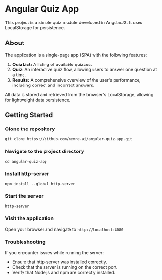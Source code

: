 # Angular Quiz App

This project is a simple quiz module developed in AngularJS. It uses LocalStorage for persistence.

## About

The application is a single-page app (SPA) with the following features:

1. **Quiz List:** A listing of available quizzes.
2. **Quiz:** An interactive quiz flow, allowing users to answer one question at a time.
3. **Results:** A comprehensive overview of the user's performance, including correct and incorrect answers.

All data is stored and retrieved from the browser's LocalStorage, allowing for lightweight data persistence.

## Getting Started

### Clone the repository

`git clone https://github.com/memre-ai/angular-quiz-app.git`

### Navigate to the project directory

`cd angular-quiz-app`

### Install http-server

`npm install --global http-server`

### Start the server

`http-server`

### Visit the application

Open your browser and navigate to `http://localhost:8080`

### Troubleshooting

If you encounter issues while running the server:

- Ensure that http-server was installed correctly.
- Check that the server is running on the correct port.
- Verify that Node.js and npm are correctly installed.
